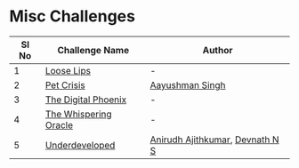 # Misc Challenges

| Sl No | Challenge Name                                     | Author                                                                                                                                 |
| ----- | -------------------------------------------------- | -------------------------------------------------------------------------------------------------------------------------------------- |
| 1     | [Loose Lips](Loose%20Lips)                         | -                                                                                                                                      |
| 2     | [Pet Crisis](Pet%20Crisis)                         | [Aayushman Singh](https://www.linkedin.com/in/aayushman-singh-814b5128b)                                                               |
| 3     | [The Digital Phoenix](The%20Digital%20Phoenix)     | -                                                                                                                                      |
| 4     | [The Whispering Oracle](The%20Whispering%20Oracle) | -                                                                                                                                      |
| 5     | [Underdeveloped](Underdeveloped)                   | [Anirudh Ajithkumar](https://www.linkedin.com/in/anirudh-ajithkumar-651469285), [Devnath N S](https://www.linkedin.com/in/devnath-n-s) |

